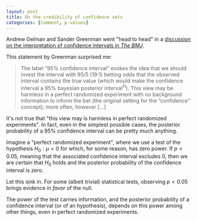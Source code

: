 ```yaml
---
layout: post
title: On the credibility of confidence sets
categories: [Comment, p-values]
---
```


Andrew Gelman and Sander Greenman went "head to head" in a [discussion on the interpretation of confidence intervals in *The BMJ*](https://www.bmj.com/content/366/bmj.l5381).

This statement by Greenman surprised me:

> The label “95% confidence interval” evokes the idea that we should invest the interval with 95/5 (19:1) betting odds that the observed interval contains the true value (which would make the confidence interval a 95% bayesian posterior interval$^{11}$). This view may be harmless in a perfect randomized experiment with no background information to inform the bet (the original setting for the “confidence” concept); more often, however […]

It's not true that "this view may is harmless in perfect randomized experiments". In fact, even in the simplest possible cases, the posterior probability of a $95\%$ confidence interval can be pretty much anything.

Imagine a "perfect randomized experiment", where we use a test of the hypothesis $H_0: \mu = 0$ for which, for some reason, has zero power. If $p < 0.05$, meaning that the associated confidence interval excludes $0$, then we are certain that $H_0$ holds and the posterior probability of the confidence interval is zero.

Let this sink in. For some (albeit trivial) statistical tests, observing $p < 0.05$ brings evidence *in favor* of the null.

The power of the test carries information, and the posterior probability of a confidence interval (or of an hypothesis), depends on this power among other things, even in perfect randomized experiments.
